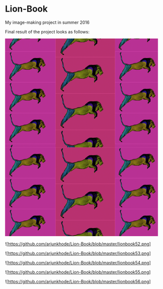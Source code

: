 # Lion-Book
My image-making project in summer 2016

Final result of the project looks as follows:

![](https://github.com/arjunkhode/Lion-Book/blob/master/lionbook5.png)

![https://github.com/arjunkhode/Lion-Book/blob/master/lionbook52.png]

![https://github.com/arjunkhode/Lion-Book/blob/master/lionbook53.png]

![https://github.com/arjunkhode/Lion-Book/blob/master/lionbook54.png]

![https://github.com/arjunkhode/Lion-Book/blob/master/lionbook55.png]

![https://github.com/arjunkhode/Lion-Book/blob/master/lionbook56.png]
